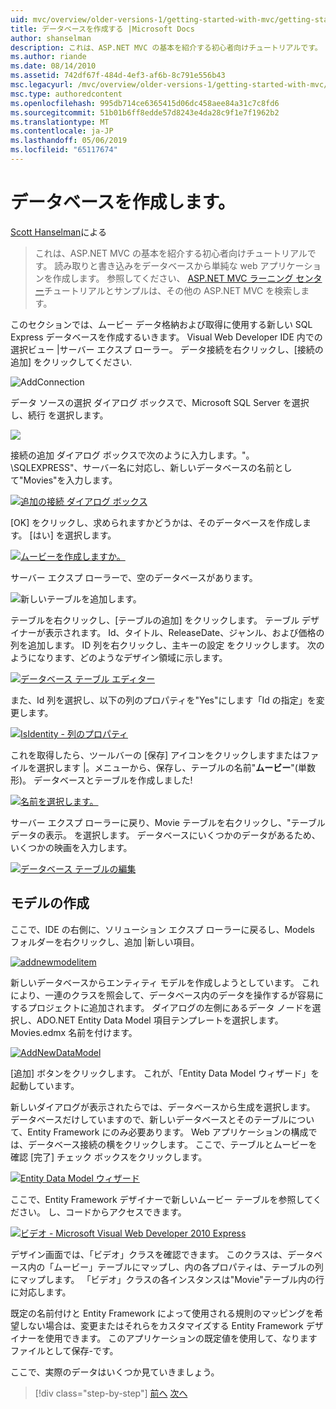 ```yaml
---
uid: mvc/overview/older-versions-1/getting-started-with-mvc/getting-started-with-mvc-part4
title: データベースを作成する |Microsoft Docs
author: shanselman
description: これは、ASP.NET MVC の基本を紹介する初心者向けチュートリアルです。 読み取りと書き込みをデータベースから単純な web アプリケーションを作成します。
ms.author: riande
ms.date: 08/14/2010
ms.assetid: 742df67f-484d-4ef3-af6b-8c791e556b43
msc.legacyurl: /mvc/overview/older-versions-1/getting-started-with-mvc/getting-started-with-mvc-part4
msc.type: authoredcontent
ms.openlocfilehash: 995db714ce6365415d06dc458aee84a31c7c8fd6
ms.sourcegitcommit: 51b01b6ff8edde57d8243e4da28c9f1e7f1962b2
ms.translationtype: MT
ms.contentlocale: ja-JP
ms.lasthandoff: 05/06/2019
ms.locfileid: "65117674"
---
```

# <a name="creating-a-database"></a>データベースを作成します。

[Scott Hanselman](https://github.com/shanselman)による

> これは、ASP.NET MVC の基本を紹介する初心者向けチュートリアルです。 読み取りと書き込みをデータベースから単純な web アプリケーションを作成します。 参照してください、 [ASP.NET MVC ラーニング センター](../../../index.md)チュートリアルとサンプルは、その他の ASP.NET MVC を検索します。

このセクションでは、ムービー データ格納および取得に使用する新しい SQL Express データベースを作成するいきます。 Visual Web Developer IDE 内での選択ビュー |サーバー エクスプ ローラー。 データ接続を右クリックし、[接続の追加] をクリックしてください.

![AddConnection](getting-started-with-mvc-part4/_static/image1.png)

データ ソースの選択 ダイアログ ボックスで、Microsoft SQL Server を選択し、続行 を選択します。

![](getting-started-with-mvc-part4/_static/image2.png)

接続の追加 ダイアログ ボックスで次のように入力します。"。 \SQLEXPRESS"、サーバー名に対応し、新しいデータベースの名前として"Movies"を入力します。

[![追加の接続 ダイアログ ボックス](getting-started-with-mvc-part4/_static/image4.png)](getting-started-with-mvc-part4/_static/image3.png)

[OK] をクリックし、求められますかどうかは、そのデータベースを作成します。 [はい] を選択します。

[![ムービーを作成しますか。](getting-started-with-mvc-part4/_static/image6.png)](getting-started-with-mvc-part4/_static/image5.png)

サーバー エクスプ ローラーで、空のデータベースがあります。

![新しいテーブルを追加します。](getting-started-with-mvc-part4/_static/image7.png)

テーブルを右クリックし、[テーブルの追加] をクリックします。 テーブル デザイナーが表示されます。 Id、タイトル、ReleaseDate、ジャンル、および価格の列を追加します。 ID 列を右クリックし、主キーの設定 をクリックします。 次のようになります、どのようなデザイン領域に示します。

[![データベース テーブル エディター](getting-started-with-mvc-part4/_static/image9.png)](getting-started-with-mvc-part4/_static/image8.png)

また、Id 列を選択し、以下の列のプロパティを"Yes"にします「Id の指定」を変更します。

[![IsIdentity - 列のプロパティ](getting-started-with-mvc-part4/_static/image11.png)](getting-started-with-mvc-part4/_static/image10.png)

これを取得したら、ツールバーの [保存] アイコンをクリックしますまたはファイルを選択します |。メニューから、保存し、テーブルの名前"**ムービー**"(単数形)。 データベースとテーブルを作成しました!

[![名前を選択します。](getting-started-with-mvc-part4/_static/image13.png)](getting-started-with-mvc-part4/_static/image12.png)

サーバー エクスプ ローラーに戻り、Movie テーブルを右クリックし、"テーブル データの表示。 を選択します。 データベースにいくつかのデータがあるため、いくつかの映画を入力します。

[![データベース テーブルの編集](getting-started-with-mvc-part4/_static/image15.png)](getting-started-with-mvc-part4/_static/image14.png)

## <a name="creating-a-model"></a>モデルの作成

ここで、IDE の右側に、ソリューション エクスプ ローラーに戻るし、Models フォルダーを右クリックし、追加 |新しい項目。

[![addnewmodelitem](getting-started-with-mvc-part4/_static/image17.png)](getting-started-with-mvc-part4/_static/image16.png)

新しいデータベースからエンティティ モデルを作成しようとしています。 これにより、一連のクラスを照会して、データベース内のデータを操作するが容易にするプロジェクトに追加されます。 ダイアログの左側にあるデータ ノードを選択し、ADO.NET Entity Data Model 項目テンプレートを選択します。 Movies.edmx 名前を付けます。

[![AddNewDataModel](getting-started-with-mvc-part4/_static/image19.png)](getting-started-with-mvc-part4/_static/image18.png)

[追加] ボタンをクリックします。 これが、「Entity Data Model ウィザード」を起動しています。

新しいダイアログが表示されたらでは、データベースから生成を選択します。 データベースだけしていますので、新しいデータベースとそのテーブルについて、Entity Framework にのみ必要あります。 Web アプリケーションの構成では、データベース接続の横をクリックします。 ここで、テーブルとムービーを確認 [完了] チェック ボックスをクリックします。

[![Entity Data Model ウィザード](getting-started-with-mvc-part4/_static/image21.png)](getting-started-with-mvc-part4/_static/image20.png)

ここで、Entity Framework デザイナーで新しいムービー テーブルを参照してください。 し、コードからアクセスできます。

[![ビデオ - Microsoft Visual Web Developer 2010 Express](getting-started-with-mvc-part4/_static/image23.png)](getting-started-with-mvc-part4/_static/image22.png)

デザイン画面では、「ビデオ」クラスを確認できます。 このクラスは、データベース内の「ムービー」テーブルにマップし、内の各プロパティは、テーブルの列にマップします。 「ビデオ」クラスの各インスタンスは"Movie"テーブル内の行に対応します。

既定の名前付けと Entity Framework によって使用される規則のマッピングを希望しない場合は、変更またはそれらをカスタマイズする Entity Framework デザイナーを使用できます。 このアプリケーションの既定値を使用して、なりますファイルとして保存-です。

ここで、実際のデータはいくつか見ていきましょう。

> [!div class="step-by-step"]
> [前へ](getting-started-with-mvc-part3.md)
> [次へ](getting-started-with-mvc-part5.md)
